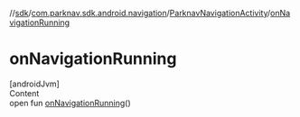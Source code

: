 //[sdk](../../../index.md)/[com.parknav.sdk.android.navigation](../index.md)/[ParknavNavigationActivity](index.md)/[onNavigationRunning](on-navigation-running.md)



# onNavigationRunning  
[androidJvm]  
Content  
open fun [onNavigationRunning](on-navigation-running.md)()  



